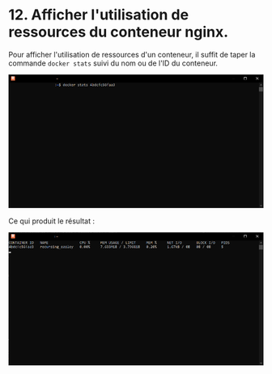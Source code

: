 # 12. Afficher l'utilisation de ressources du conteneur nginx.

Pour afficher l'utilisation de ressources d'un conteneur, il suffit de taper la commande `docker stats` suivi du nom ou de l'ID du conteneur.

![](./assets/shell.png)

Ce qui produit le résultat :

![](./assets/shell-2.png)
